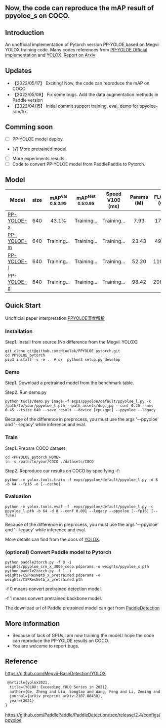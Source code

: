 
## Now, the code can reproduce the mAP result of ppyoloe_s on COCO.

## Introduction
An unofficial implementation of Pytorch version PP-YOLOE,based on  Megvii YOLOX training code.
Many codes references from [PP-YOLOE Official implementation](https://github.com/PaddlePaddle/PaddleDetection) and [YOLOX](https://github.com/Megvii-BaseDetection/YOLOX).
[Report on Arxiv](https://arxiv.org/pdf/2203.16250.pdf)

## Updates
* 【2022/05/17】 Exciting! Now, the code can reproduce the mAP on COCO.
* 【2022/05/09】 Fix some bugs. Add the data augmentation methods in Paddle version
* 【2022/04/15】 Initial commit support training, eval, demo for ppyoloe-s/m/l/x.

## Comming soon
- [  ] PP-YOLOE model deploy.
- [√] More pretrained model.
- [  ] More experiments results.
- [  ] Code to convert PP-YOLOE model from PaddlePaddle to Pytorch.

## Model
|Model                                                | size |mAP<sup>val<br>0.5:0.95 |mAP<sup>test<br>0.5:0.95 | Speed V100<br>(ms) | Params<br>(M) |FLOPs<br>(G)| weights | backbone weights |
| ------                                              |:---: | :---:                  | :---:                   |:---:               |:---:          | :---:      | :----:  | :----:  |
|[PP-YOLOE-s](./exps/ppyoloe/default/ppyoloe_s.py)    |640   | 43.1%                  |Training...              | Training...        |7.93           | 17.36      | [baidu pan](https://pan.baidu.com/s/1cwF05pjxQ2PRWqDNfav1_Q) code:qfld | [baidu pan](https://pan.baidu.com/s/1ZtKExb-ElLCmoAWZFYFAmw) code:mwjy |
|[PP-YOLOE-m](./exps/ppyoloe/default/ppyoloe_m.py)    |640   |Training...             |Training...              | Training...        |23.43          | 49.91      | [baidu pan](https://pan.baidu.com/s/1YT_npdeECflXNKN9JSs7ow) code:xgji | [baidu pan](https://pan.baidu.com/s/1tyinbghS_j5l9LYEZ9Mg_w) code:p4gy |
|[PP-YOLOE-l](./exps/ppyoloe/default/ppyoloe_l.py)    |640   |Training...             |Training...              | Training...        |52.20          | 110.07     | [baidu pan](https://pan.baidu.com/s/1KloomVNYwdnumQg6SRLY-g) code:1v82 | [baidu pan](https://pan.baidu.com/s/1Ntgm1ICSrPeCthtMGAA9Mw) code:6kkb |
|[PP-YOLOE-x](./exps/ppyoloe/default/ppyoloe_x.py)    |640   |Training...             |Training...              | Training...        |98.42          | 206.59     | [baidu pan](https://pan.baidu.com/s/1QqqnaE-uPCImTvkoV2adkA) code:liq3 | [baidu pan](https://pan.baidu.com/s/1f9f5lVgZBua3cNiLXCmong) code:izas |

## Quick Start

Unofficial paper interpretation:[PPYOLOE深度解析](https://zhuanlan.zhihu.com/p/505992733)

### Installation
Step1. Install from source.(No difference from the Megvii YOLOX)
```shell
git clone git@github.com:Nioolek/PPYOLOE_pytorch.git
cd PPYOLOE_pytorch
pip3 install -v -e .  # or  python3 setup.py develop
```

### Demo
Step1. Download a pretrained model from the benchmark table.

Step2. Run demo.py
```shell
python tools/demo.py image -f exps/ppyoloe/default/ppyoloe_l.py -c /path/to/your/ppyoloe_l.pth --path assets/dog.jpg --conf 0.25 --nms 0.45 --tsize 640 --save_result --device [cpu/gpu] --ppyoloe --legacy
```
Because of the difference in preprocess, you must use the args '--ppyoloe' and '--legacy' while inference and eval.

### Train

Step1. Prepare COCO dataset
```shell
cd <PPYOLOE_pytorch_HOME>
ln -s /path/to/your/COCO ./datasets/COCO
```

Step2. Reproduce our results on COCO by specifying -f:
```shell
python -m yolox.tools.train -f exps/ppyoloe/default/ppyoloe_l.py -d 8 -b 64 --fp16 -o [--cache]
```

### Evaluation
```shell
python -m yolox.tools.eval -f  exps/ppyoloe/default/ppyoloe_l.py -c ppyoloe_l.pth -b 64 -d 8 --conf 0.001 --legacy --ppyoloe [--fp16] [--fuse]
```
Because of the difference in preprocess, you must use the args '--ppyoloe' and '--legacy' while inference and eval.

More details can find from the docs of [YOLOX](https://github.com/Megvii-BaseDetection/YOLOX).


### (optional) Convert Paddle model to Pytorch
```shell
python paddle2torch.py -f 0 -i weights/ppyoloe_crn_x_300e_coco.pdparams -o weights/ppyoloe_x.pth
python paddle2torch.py -f 1 -i weights/CSPResNetb_x_pretrained.pdparams -o weights/CSPResNetb_x_pretrained.pth
```
-f 0 means convert pretrained detection model.

-f 1 means convert pretrained backbone model.

The download url of Paddle pretrained model can get from [PaddleDetection](https://github.com/PaddlePaddle/PaddleDetection/tree/release/2.4/configs/ppyoloe)


## More information
* Because of lack of GPUs,I am now training the model.I hope the code can reproduce the PP-YOLOE results on COCO.
* You are welcome to report bugs.

## Reference
https://github.com/Megvii-BaseDetection/YOLOX
```latex
 @article{yolox2021,
  title={YOLOX: Exceeding YOLO Series in 2021},
  author={Ge, Zheng and Liu, Songtao and Wang, Feng and Li, Zeming and Sun, Jian},
  journal={arXiv preprint arXiv:2107.08430},
  year={2021}
}
```
https://github.com/PaddlePaddle/PaddleDetection/tree/release/2.4/configs/ppyoloe
